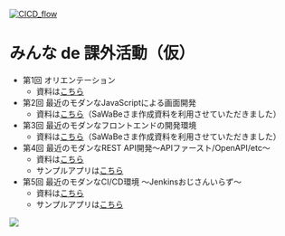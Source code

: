 [![CICD_flow](https://github.com/mamezou-tech/minna_de_kagaikatudou/actions/workflows/CICD_flow.yml/badge.svg)](https://github.com/mamezou-tech/minna_de_kagaikatudou/actions/workflows/CICD_flow.yml)

# みんな de 課外活動（仮）
- 第1回 オリエンテーション
  - 資料は[こちら](/1st_orientation/overviewofactivities.pdf)
- 第2回 最近のモダンなJavaScriptによる画面開発
  - 資料は[こちら](/2nd_javascriptfw/modern_javascript.pdf)（SaWaBeさま作成資料を利用させていただきました）
- 第3回 最近のモダンなフロントエンドの開発環境
  - 資料は[こちら](/3rd_frontenddev/modern_frontend_development.pdf)（SaWaBeさま作成資料を利用させていただきました）
- 第4回 最近のモダンなREST API開発～APIファースト/OpenAPI/etc～
  - 資料は[こちら](/4th_restapi/doc/modern_restapi_development_publicversion.pdf)
  - サンプルアプリは[こちら](/4th_restapi)
- 第5回 最近のモダンなCI/CD環境 ～Jenkinsおじさんいらず～
  - 資料は[こちら](https://github.com/mamezou-tech/minna_de_kagaikatudou/blob/main/docs/05_%E6%9C%80%E8%BF%91%E3%81%AE%E3%83%A2%E3%83%80%E3%83%B3%E3%81%AACICD%E7%92%B0%E5%A2%83(%E5%85%AC%E9%96%8B%E7%94%A8).pdf)
  - サンプルアプリは[こちら](/5th_cicd)
<p align="left">
  <img src="https://user-images.githubusercontent.com/60466339/110191445-d8de9b80-7e6b-11eb-8b23-f8d84050774b.png">
</p>

